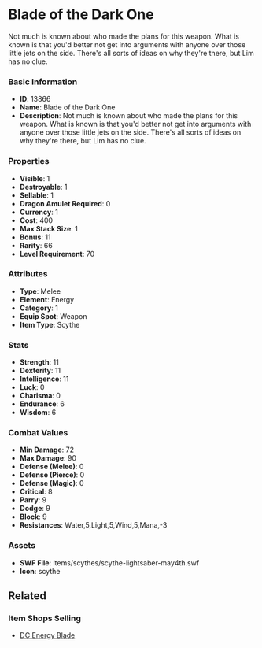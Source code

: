 # Blade of the Dark One

Not much is known about who made the plans for this weapon. What is known is that you'd better not get into arguments with anyone over those little jets on the side. There's all sorts of ideas on why they're there, but Lim has no clue.

### Basic Information

- **ID**: 13866
- **Name**: Blade of the Dark One
- **Description**: Not much is known about who made the plans for this weapon. What is known is that you&#039;d better not get into arguments with anyone over those little jets on the side. There&#039;s all sorts of ideas on why they&#039;re there, but Lim has no clue.

### Properties

- **Visible**: 1
- **Destroyable**: 1
- **Sellable**: 1
- **Dragon Amulet Required**: 0
- **Currency**: 1
- **Cost**: 400
- **Max Stack Size**: 1
- **Bonus**: 11
- **Rarity**: 66
- **Level Requirement**: 70

### Attributes

- **Type**: Melee
- **Element**: Energy
- **Category**: 1
- **Equip Spot**: Weapon
- **Item Type**: Scythe

### Stats

- **Strength**: 11
- **Dexterity**: 11
- **Intelligence**: 11
- **Luck**: 0
- **Charisma**: 0
- **Endurance**: 6
- **Wisdom**: 6

### Combat Values

- **Min Damage**: 72
- **Max Damage**: 90
- **Defense (Melee)**: 0
- **Defense (Pierce)**: 0
- **Defense (Magic)**: 0
- **Critical**: 8
- **Parry**: 9
- **Dodge**: 9
- **Block**: 9
- **Resistances**: Water,5,Light,5,Wind,5,Mana,-3

### Assets

- **SWF File**: items/scythes/scythe-lightsaber-may4th.swf
- **Icon**: scythe

## Related

### Item Shops Selling

- [DC Energy Blade](../item-shops/440-dc-energy-blade.md)

